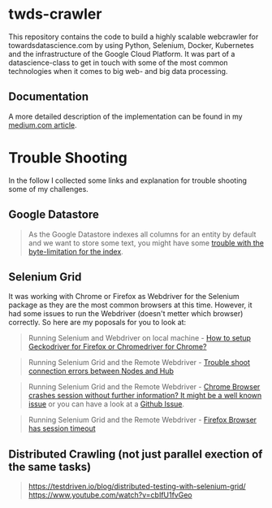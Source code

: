 # twds-crawler
This repository contains the code to build a highly scalable webcrawler for towardsdatascience.com by using Python, Selenium, Docker, Kubernetes and the infrastructure of the Google Cloud Platform. It was part of a datascience-class to get in touch with some of the most common technologies when it comes to big web- and big data processing.

## Documentation
A more detailed description of the implementation can be found in my <a href="https://medium.com/@Postiii/build-a-scalable-webcrawler-for-towards-data-science-with-selenium-by-using-python-9c0c23e3ebe5">medium.com article</a>.<br>



# Trouble Shooting
In the follow I collected some links and explanation for trouble shooting some of my challenges.

## Google Datastore
> As the Google Datastore indexes all columns for an entity by default and we want to store some text, you might have some <a href="https://stackoverflow.com/questions/44373051/google-datastore-1500-byte-property-limit-for-embedded-entities">trouble with the byte-limitation for the index</a>.


## Selenium Grid
It was working with Chrome or Firefox as Webdriver for the Selenium package as they are the most common browsers at this time.
However, it had some issues to run the Webdriver (doesn't metter which browser) correctly. So here are my poposals for you to look at:

> Running Selenium and Webdriver on local machine - <a href="">How to setup Geckodriver for Firefox or Chromedriver for Chrome?</a>

> Running Selenium Grid and the Remote Webdriver - <a href="https://www.programcreek.com/python/example/100023/selenium.webdriver.Remote">Trouble shoot connection errors between Nodes and Hub</a>

> Running Selenium Grid and the Remote Webdriver - <a href="https://bugs.chromium.org/p/chromedriver/issues/detail?id=1097">Chrome Browser crashes session without further information? It might be a well known issue</a> or you can have a look at a <a href="https://github.com/elgalu/docker-selenium/issues/20">Github Issue</a>.

> Running Selenium Grid and the Remote Webdriver - <a href="https://github.com/SeleniumHQ/selenium/issues/922">Firefox Browser has session timeout</a>

## Distributed Crawling (not just parallel exection of the same tasks)
> https://testdriven.io/blog/distributed-testing-with-selenium-grid/ <br>
> https://www.youtube.com/watch?v=cbIfU1fvGeo
